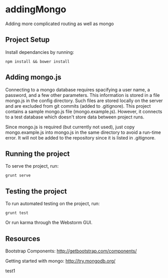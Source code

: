 # addingMongo
Adding more complicated routing as well as mongo

## Project Setup
Install dependancies by running:

````
npm install && bower install
````

## Adding mongo.js
Connecting to a mongo database requires spacifying a user name, a password, and a few other parameters. This information is stored in a file mongo.js in the config directory. Such files are stored locally on the server and are excluded from git commits (added to .gitignore). This project contains a sample mongo.js file (mongo.example.js). However, it connects to a test database which doesn't store data between project runs. 

Since mongo.js is required (but currently not used), just copy mongo.example.js into mongo.js in the same directory to avoid a run-time error. It will not be added to the repository since it is listed in .gitignore. 

## Running the project
To serve the project, run:

````
grunt serve
````

## Testing the project
To run automated testing on the project, run:
````
grunt test
````
Or run karma through the Webstorm GUI.

## Resources
Bootstrap Components:
http://getbootstrap.com/components/

Getting started with mongo:
http://try.mongodb.org/


test1


